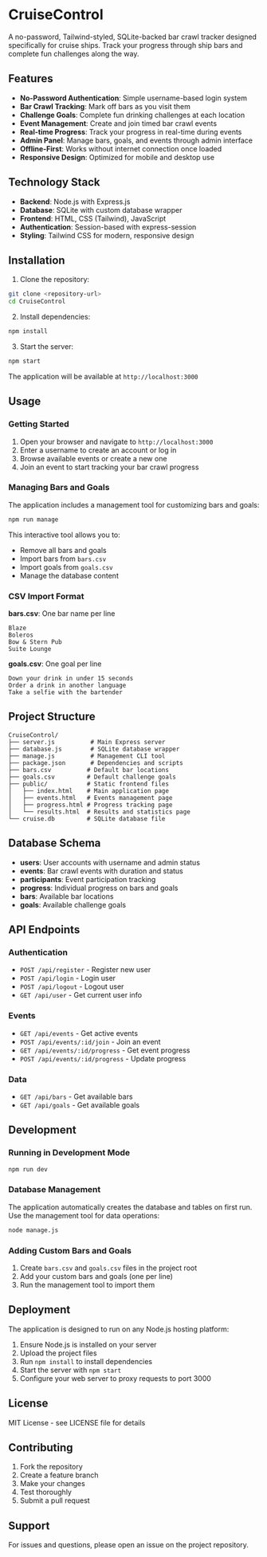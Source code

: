 # CruiseControl

A no-password, Tailwind-styled, SQLite-backed bar crawl tracker designed specifically for cruise ships. Track your progress through ship bars and complete fun challenges along the way.

## Features

- **No-Password Authentication**: Simple username-based login system
- **Bar Crawl Tracking**: Mark off bars as you visit them
- **Challenge Goals**: Complete fun drinking challenges at each location
- **Event Management**: Create and join timed bar crawl events
- **Real-time Progress**: Track your progress in real-time during events
- **Admin Panel**: Manage bars, goals, and events through admin interface
- **Offline-First**: Works without internet connection once loaded
- **Responsive Design**: Optimized for mobile and desktop use

## Technology Stack

- **Backend**: Node.js with Express.js
- **Database**: SQLite with custom database wrapper
- **Frontend**: HTML, CSS (Tailwind), JavaScript
- **Authentication**: Session-based with express-session
- **Styling**: Tailwind CSS for modern, responsive design

## Installation

1. Clone the repository:
```bash
git clone <repository-url>
cd CruiseControl
```

2. Install dependencies:
```bash
npm install
```

3. Start the server:
```bash
npm start
```

The application will be available at `http://localhost:3000`

## Usage

### Getting Started

1. Open your browser and navigate to `http://localhost:3000`
2. Enter a username to create an account or log in
3. Browse available events or create a new one
4. Join an event to start tracking your bar crawl progress

### Managing Bars and Goals

The application includes a management tool for customizing bars and goals:

```bash
npm run manage
```

This interactive tool allows you to:
- Remove all bars and goals
- Import bars from `bars.csv`
- Import goals from `goals.csv`
- Manage the database content

### CSV Import Format

**bars.csv**: One bar name per line
```
Blaze
Boleros
Bow & Stern Pub
Suite Lounge
```

**goals.csv**: One goal per line
```
Down your drink in under 15 seconds
Order a drink in another language
Take a selfie with the bartender
```

## Project Structure

```
CruiseControl/
├── server.js          # Main Express server
├── database.js        # SQLite database wrapper
├── manage.js          # Management CLI tool
├── package.json       # Dependencies and scripts
├── bars.csv          # Default bar locations
├── goals.csv         # Default challenge goals
├── public/           # Static frontend files
│   ├── index.html    # Main application page
│   ├── events.html   # Events management page
│   ├── progress.html # Progress tracking page
│   └── results.html  # Results and statistics page
└── cruise.db         # SQLite database file
```

## Database Schema

- **users**: User accounts with username and admin status
- **events**: Bar crawl events with duration and status
- **participants**: Event participation tracking
- **progress**: Individual progress on bars and goals
- **bars**: Available bar locations
- **goals**: Available challenge goals

## API Endpoints

### Authentication
- `POST /api/register` - Register new user
- `POST /api/login` - Login user
- `POST /api/logout` - Logout user
- `GET /api/user` - Get current user info

### Events
- `GET /api/events` - Get active events
- `POST /api/events/:id/join` - Join an event
- `GET /api/events/:id/progress` - Get event progress
- `POST /api/events/:id/progress` - Update progress

### Data
- `GET /api/bars` - Get available bars
- `GET /api/goals` - Get available goals

## Development

### Running in Development Mode

```bash
npm run dev
```

### Database Management

The application automatically creates the database and tables on first run. Use the management tool for data operations:

```bash
node manage.js
```

### Adding Custom Bars and Goals

1. Create `bars.csv` and `goals.csv` files in the project root
2. Add your custom bars and goals (one per line)
3. Run the management tool to import them

## Deployment

The application is designed to run on any Node.js hosting platform:

1. Ensure Node.js is installed on your server
2. Upload the project files
3. Run `npm install` to install dependencies
4. Start the server with `npm start`
5. Configure your web server to proxy requests to port 3000

## License

MIT License - see LICENSE file for details

## Contributing

1. Fork the repository
2. Create a feature branch
3. Make your changes
4. Test thoroughly
5. Submit a pull request

## Support

For issues and questions, please open an issue on the project repository. 